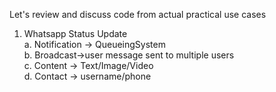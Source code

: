Let's review and discuss code from actual practical use cases

1. Whatsapp Status Update<br>
   a. Notification -> QueueingSystem<br>
   b. Broadcast->user message sent to multiple users<br>
   c. Content -> Text/Image/Video<br>
   d. Contact -> username/phone<br>


